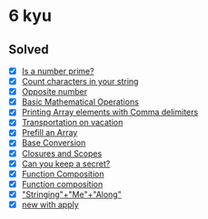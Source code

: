 # 6 kyu

## Solved

* [x] [Is a number prime?](https://www.codewars.com/kata/5262119038c0985a5b00029f)
* [x] [Count characters in your string](https://www.codewars.com/kata/52efefcbcdf57161d4000091)
* [x] [Opposite number](https://www.codewars.com/kata/56dec885c54a926dcd001095)
* [x] [Basic Mathematical Operations](https://www.codewars.com/kata/57356c55867b9b7a60000bd7)
* [x] [Printing Array elements with Comma delimiters](https://www.codewars.com/kata/56e2f59fb2ed128081001328)
* [x] [Transportation on vacation](https://www.codewars.com/kata/568d0dd208ee69389d000016)
* [x] [Prefill an Array](https://www.codewars.com/kata/54129112fb7c188740000162)
* [x] [Base Conversion](https://www.codewars.com/kata/526a569ca578d7e6e300034e)
* [x] [Closures and Scopes](https://www.codewars.com/kata/526ec46d6f5e255e150002d1)
* [x] [Can you keep a secret?](https://www.codewars.com/kata/5351b35ebaeb67f9110012d2)
* [x] [Function Composition](https://www.codewars.com/kata/5421c6a2dda52688f6000af8)
* [x] [Function composition](https://www.codewars.com/kata/5655c60db4c2ce0c2e000026)
* [x] ["Stringing"+"Me"+"Along"](https://www.codewars.com/kata/55f4a44eb72a0fa91600001e)
* [x] [new with apply](https://www.codewars.com/kata/53c7da8baf72924af8000405)
